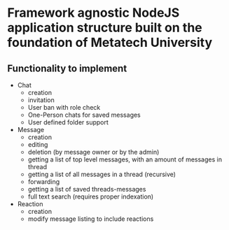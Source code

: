 # Framework agnostic NodeJS application structure built on the foundation of Metatech University

## Functionality to implement

- Chat
  - creation
  - invitation
  - User ban with role check
  - One-Person chats for saved messages
  - User defined folder support
- Message
  - creation
  - editing
  - deletion (by message owner or by the admin)
  - getting a list of top level messages, with an amount of messages in thread
  - getting a list of all messages in a thread (recursive)
  - forwarding
  - getting a list of saved threads-messages
  - full text search (requires proper indexation)
- Reaction
  - creation
  - modify message listing to include reactions